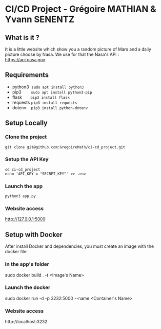 # CI/CD Project - Grégoire MATHIAN & Yvann SENENTZ

## What is it ?

It is a little website which show you a random picture of Mars and a daily picture choose by Nasa.
We use for that the Nasa's API : https://api.nasa.gov

## Requirements

* python3&nbsp;&nbsp;```sudo apt install python3```
* pip3&nbsp;&nbsp;&nbsp;&nbsp;&nbsp;&nbsp;&nbsp;&nbsp;```sudo apt install python3-pip```
* flask&nbsp;&nbsp;&nbsp;&nbsp;&nbsp;&nbsp;&nbsp;```pip3 install flask```
* requests&nbsp;```pip3 install requests```
* dotenv&nbsp;&nbsp;&nbsp;&nbsp;```pip3 install python-dotenv```

## Setup Locally

### Clone the project
```git clone git@github.com:GregoireMath/ci-cd_project.git```  

### Setup the API Key
```cd ci-cd_project```  
```echo 'API_KEY = "SECRET_KEY"' >> .env```

### Launch the app
```python3 app.py```  

### Website access

http://127.0.0.1:5000

## Setup with Docker
After install Docker and dependencies, you must create an image with the docker file:

### In the app's folder
sudo docker build . -t <Image's Name>

### Launch the docker
sudo docker run -d -p 3232:5000 --name <Container's Name> <Image>

### Website access
http://localhost:3232
